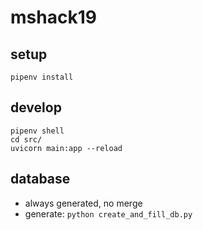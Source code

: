 # mshack19

## setup


```
pipenv install
```

## develop

```
pipenv shell
cd src/
uvicorn main:app --reload
```

## database

* always generated, no merge
* generate: `python create_and_fill_db.py`
